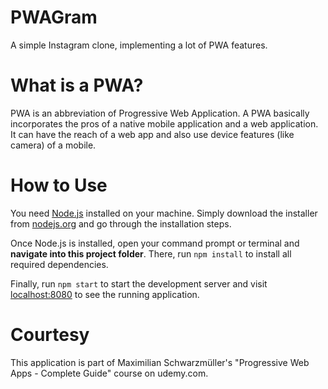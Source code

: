 # PWAGram
A simple Instagram clone, implementing a lot of PWA features.

# What is a PWA?

PWA is an abbreviation of Progressive Web Application. A PWA basically incorporates the pros of a native mobile application and a web application. It can have the reach of a web app and also use device features (like camera) of a mobile.

# How to Use
You need [Node.js](https://nodejs.org) installed on your machine. Simply download the installer from [nodejs.org](https://nodejs.org) and go through the installation steps.

Once Node.js is installed, open your command prompt or terminal and **navigate into this project folder**. There, run `npm install` to install all required dependencies.

Finally, run `npm start` to start the development server and visit [localhost:8080](http://localhost:8080) to see the running application.


# Courtesy
This application is part of Maximilian Schwarzmüller's "Progressive Web Apps - Complete Guide" course on udemy.com.
